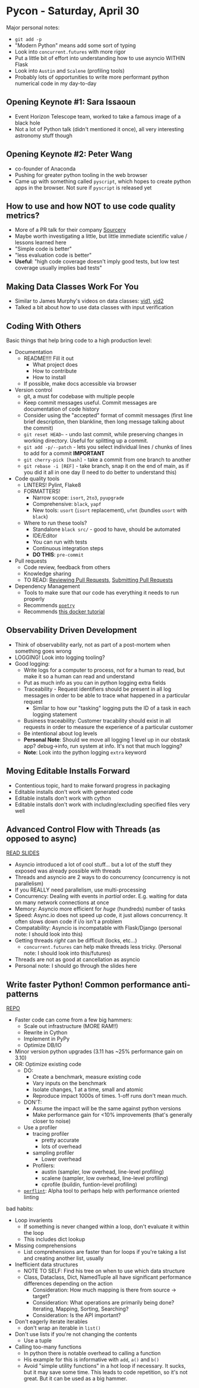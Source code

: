 # Pycon - Saturday, April 30

Major personal notes:

- `git add -p`
- "Modern Python" means add some sort of typing
- Look into `concurrent.futures` with more rigor
- Put a little bit of effort into understanding how to use asyncio WITHIN Flask
- Look into `Austin` and `Scalene` (profiling tools)
- Probably lots of opportunities to write more performant python numerical code in my day-to-day

## Opening Keynote #1: Sara Issaoun

- Event Horizon Telescope team, worked to take a famous image of a black hole
- Not a lot of Python talk (didn't mentioned it once), all very interesting astronomy stuff though

## Opening Keynote #2: Peter Wang

- co-founder of Anaconda
- Pushing for greater python tooling in the web browser
- Came up with something called `pyscript`, which hopes to create python apps in the browser. Not sure if `pyscript` is released yet

## How to use and how NOT to use code quality metrics?

- More of a PR talk for their company [Sourcery](https://sourcery.ai/)
- Maybe worth investigating a little, but little immediate scientific value / lessons learned here
- "Simple code is better"
- "less evaluation code is better"
- **Useful**: "high code coverage doesn't imply good tests, but low test coverage usually implies bad tests"

## Making Data Classes Work For You

- Similar to James Murphy's videos on data classes: [vid1](https://www.youtube.com/watch?v=vBH6GRJ1REM), [vid2](https://www.youtube.com/watch?v=vCLetdhswMg)
- Talked a bit about how to use data classes with input verification

## Coding With Others

Basic things that help bring code to a high production level:

- Documentation
  - README!!!! Fill it out
    - What project does
    - How to contribute
    - How to install
  - If possible, make docs accessible via browser
- Version control
  - git, a must for codebase with multiple people
  - Keep commit messages useful. Commit messages are documentation of code history
  - Consider using the "accepted" format of commit messages (first line brief description, then blankline, then long message talking about the commit)
  - `git reset HEAD~` - undo last commit, while preserving changes in working directory. Useful for splitting up a commit.
  - `git add -p/--patch` - lets you select individual lines / chunks of lines to add for a commit **IMPORTANT**
  - `git cherry-pick [hash]` - take a commit from one branch to another
  - `git rebase -i [REF]` - take branch, snap it on the end of main, as if you did it all in one day (I need to do better to understand this)
- Code quality tools
  - LINTERS! Pylint, Flake8
  - FORMATTERS!
    - Narrow scope: `isort`, `2to3`, `pyupgrade`
    - Comprehensive: `black`, `yapf`
    - New tools: `usort` (`isort` replacement), `ufmt` (bundles `usort` with `black`)
  - Where to run these tools?
    - Standalone `black src/` - good to have, should be automated
    - IDE/Editor
    - You can run with tests
    - Continuous integration steps
    - **DO THIS**: `pre-commit`
- Pull requests
  - Code review, feedback from others
  - Knowledge sharing
  - TO READ: [Reviewing Pull Requests](https://chelseatroy.com/2019/12/18/reviewing-pull-requests/), [Submitting Pull Requests](https://chelseatroy.com/2019/12/13/async-collaboration-1-submitting-pull-requests/)
- Dependency Management
  - Tools to make sure that our code has everything it needs to run properly
  - Recommends [`poetry`](https://python-poetry.org/)
  - Recommends [this docker tutorial](https://pythonspeed.com/docker)

## Observability Driven Development

- Think of observability early, not as part of a post-mortem when something goes wrong
- LOGGING! Look into logging tooling?
- Good logging:
  - Write logs for a computer to process, not for a human to read, but make it so a human can read and understand
  - Put as much info as you can in python logging extra fields
  - Traceability - Request identifiers should be present in all log messages in order to be able to trace what happened in a particular request
    - Similar to how our "tasking" logging puts the ID of a task in each logging statement
  - Business traceability: Customer tracability should exist in all requests in order to measure the experience of a particular customer
  - Be intentional about log levels
  - **Personal Note**: Should we move all logging 1 level up in our obstask app? debug->info, run system at info. It's not that much logging?
  - **Note**: Look into the python logging `extra` keyword

## Moving Editable Installs Forward

- Contentious topic, hard to make forward progress in packaging
- Editable installs don't work with generated code
- Editable installs don't work with cython
- Editable installs don't work with including/excluding specified files very well

## Advanced Control Flow with Threads (as opposed to async)

[READ SLIDES](https://github.com/ajdavis/why-should-async-get-all-the-love)

- Asyncio introduced a lot of cool stuff... but a lot of the stuff they exposed was already possible with threads
- Threads and asyncio are 2 ways to do concurrency (concurrency is not parallelism)
- If you REALLY need parallelism, use multi-processing
- Concurrency: Dealing with events in *partial* order. E.g. waiting for data on many network connections at once
- Memory: Asyncio more efficient for *huge* (hundreds) number of tasks
- Speed: Async.io does not speed up code, it just allows concurrency. It often slows down code if i/o isn't a problem
- Compatability: Asyncio is incompatable with Flask/Django (personal note: I should look into this)
- Getting threads *right* can be difficult (locks, etc...)
  - `concurrent.futures` can help make threads less tricky. (Personal note: I should look into this/futures)
- Threads are not as good at cancellation as asyncio
- Personal note: I should go through the slides here

## Write faster Python! Common performance anti-patterns

[REPO](https://github.com/tonybaloney/anti-patterns)

- Faster code can come from a few big hammers:
  - Scale out infrastructure (MORE RAM!!)
  - Rewrite in Cython
  - Implement in PyPy
  - Optimize DB/IO
- Minor version python upgrades (3.11 has ~25% performance gain on 3.10)
- OR: Optimize existing code
  - DO:
    - Create a benchmark, measure existing code
    - Vary inputs on the benchmark
    - Isolate changes, 1 at a time, small and atomic
    - Reproduce impact 1000s of times. 1-off runs don't mean much.
  - DON'T:
    - Assume the impact will be the same against python versions
    - Make performance gain for <10% improvements (that's generally closer to noise)
  - Use a profiler
    - tracing profiler
      - pretty accurate
      - lots of overhead
    - sampling profiler
      - Lower overhead
    - Profilers:
      - austin (sampler, low overhead, line-level profiling)
      - scalene (sampler, low overhead, line-level profiling)
      - cprofile (buildin, funtion-level profiling)
  - [`perflint`](https://github.com/tonybaloney/perflint): Alpha tool to perhaps help with performance oriented linting

bad habits:

- Loop invarients
  - If something is never changed within a loop, don't evaluate it within the loop
  - This includes dict lookup
- Missing comprehensions
  - List comprehensions are faster than for loops if you're taking a list and creating another list, usually
- Inefficient data structures
  - NOTE TO SELF: Find his tree on when to use which data structure
  - Class, Dataclass, Dict, NamedTuple all have significant performance differences depending on the action
    - Consideration: How much mapping is there from source -> target?
    - Consideration: What operations are primarily being done? Iterating, Mapping, Sorting, Searching?
    - Consideration: Is the API important?
- Don't eagerly iterate iterables
  - don't wrap an iterable in `list()`
- Don't use lists if you're not changing the contents
  - Use a tuple
- Calling too-many functions
  - In python there is notable overhead to calling a function
  - His example for this is informative with `add`, `a()` and `b()`
  - Avoid "simple utility functions" in a hot loop if necessary. It sucks, but it may save some time. This leads to code repetition, so it's not great. But it can be used as a big hammer.
